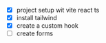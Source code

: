 - [x] project setup wit vite react ts
- [x] install tailwind
- [x] create a custom hook
- [ ] create forms